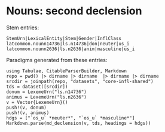 # Nouns: second declension


Stem entries:

```
StemUrn|LexicalEntity|Stem|Gender|InflClass
latcommon.nounn14736|ls.n14736|don|neuter|us_i
latcommon.nounn2636|ls.n2636|anim|masculine|us_i
```



Paradigms generated from these entries:

```@eval
using Tabulae, CitableParserBuilder, Markdown
repo = pwd() |> dirname |> dirname  |> dirname |> dirname
srcdir = joinpath(repo, "datasets", "core-infl-shared") 
tds = dataset([srcdir])
donum = LexemeUrn("ls.n14736")
animus = LexemeUrn("ls.n2636")
v = Vector{LexemeUrn}()
push!(v, donum)
push!(v, animus)
hdgs = ["`os_u` *neuter*", "`os_u` *masculine*"]
Markdown.parse(md_declension(v, tds, headings = hdgs))
```